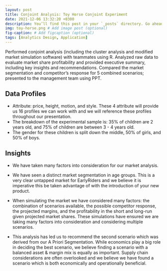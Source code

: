 ```yaml
---
layout: post
title: Conjoint Analysis: Toy Horse Conjoint Experiment
date: 2021-12-06 13:32:20 +0300
description: You’ll find this post in your `_posts` directory. Go ahead and edit it and re-build the site to see your changes. # Add post description (optional)
img: toy-horse.png # Add image post (optional)
fig-caption: # Add figcaption (optional)
tags: [Analytics Design, Application]
---
```

Performed conjoint analysis (including the cluster analysis and modified market simulation software) with teammates using R.
Analyzed raw data to evaluate market share profitability and provided executive summary, including key insights and recommendations.
Compared the market segmentation and competitor’s response for 5 combined scenarios; presented to the management team using PPT.

## Data Profiles
* Attribute: price, height, motion, and style. These 4 attribute will provide us 16 profiles we can work with and we will reference these profiles throughout our presentation. 
* The breakdown of the experimental sample is: 35% of children are 2 years old, and 75% of children are between 3 - 4 years old. 
* The gender for these children is split down the middle, 50% of girls, and 50% of boys.

## Insights
* We have taken many factors into consideration for our market analysis. 

* We have seen a distinct market segmentation in age groups. This is a very clear untapped market for EarlyRiders and we believe it is imperative this be taken advantage of with the introduction of your new product. 

* When simulating the market we have considered many factors: the combination of scenarios available, the possible competitor response, the projected margins, and the profitability in the short and long-run given projected market shares. These simulations have ensured we are taking many factors into consideration and considering multiple scenarios. 

* This analysis has led us to recommend the second scenario which was derived from our A Priori Segmentation. While economics play a big role in deciding the best scenario, we believe finding a scenario with a balanced asset & margin mix is equally as important. Supply chain considerations are often overlooked and we believe we have found a scenario which is both economically and operationally beneficial. 
